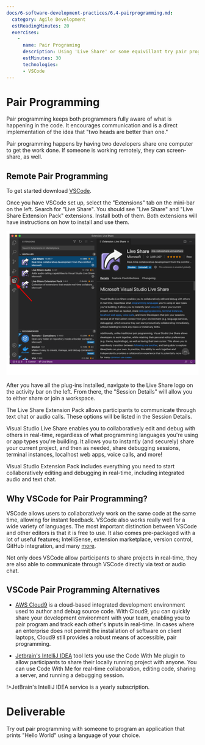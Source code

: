 ```yaml
---
docs/6-software-development-practices/6.4-pairprogramming.md:
  category: Agile Development
  estReadingMinutes: 20
  exercises:
    -
      name: Pair Programing
      description: Using 'Live Share' or some equivillant try pair programming a 'Hello World' app in the language of your choice
      estMinutes: 30
      technologies:
      - VSCode
---
```


# Pair Programming

Pair programming keeps both programmers fully aware of what is happening in the code. It encourages communication and is a direct implementation of the idea that "two heads are better than one."

Pair programming happens by having two developers share one computer to get the work done. If someone is working remotely, they can screen-share, as well.

## Remote Pair Programming

To get started download [VSCode](https://code.visualstudio.com/download).

Once you have VSCode set up, select the "Extensions" tab on the mini-bar on the left. Search for "Live Share". You should see "Live Share" and "Live Share Extension Pack" extensions. Install both of them. Both extensions will have instructions on how to install and use them.

![How to access Live Share extension](img6/live_share_extension.svg ':size=1000x1000 :class=img-center')

After you have all the plug-ins installed, navigate to the Live Share logo on the activity bar on the left. From there, the "Session Details" will allow you to either share or join a workspace.

The Live Share Extension Pack allows participants to communicate through text chat or audio calls. These options will be listed in the Session Details.

Visual Studio Live Share enables you to collaboratively edit and debug with others in real-time, regardless of what programming languages you're using or app types you're building. It allows you to instantly (and securely) share your current project, and then as needed, share debugging sessions, terminal instances, localhost web apps, voice calls, and more!

Visual Studio Extension Pack includes everything you need to start collaboratively editing and debugging in real-time, including integrated audio and text chat.

## Why VSCode for Pair Programming?

VSCode allows users to collaboratively work on the same code at the same time,  allowing for instant feedback. VSCode also works really well for a wide variety of languages. The most important distinction between VSCode and other editors is that it is free to use. It also comes pre-packaged with a lot of useful features; IntelliSense, extension marketplace, version control, GitHub integration, and many    [more](https://code.visualstudio.com/docs/editor/whyvscode).

Not only does VSCode allow participants to share projects in real-time, they are also able to communicate through VSCode directly via text or audio chat.

## VSCode Pair Programming Alternatives

- [AWS Cloud9](https://aws.amazon.com/cloud9/) is a cloud-based integrated development environment used to author and debug source code. With Cloud9, you can quickly share your development environment with your team, enabling you to pair program and track each other's inputs in real-time. In cases where an enterprise does not permit the installation of software on client laptops, Cloud9 still provides a robust means of accessible, pair programming.

- [Jetbrain's IntelliJ IDEA](https://www.jetbrains.com/idea/) tool lets you use the Code With Me plugin to allow participants to share their locally running project with anyone. You can use Code With Me for real-time collaboration, editing code, sharing a server, and running a debugging session.

!>JetBrain's IntelliJ IDEA service is a yearly subscription.

# Deliverable

Try out pair programming with someone to program an application that prints "Hello World" using a language of your choice.
